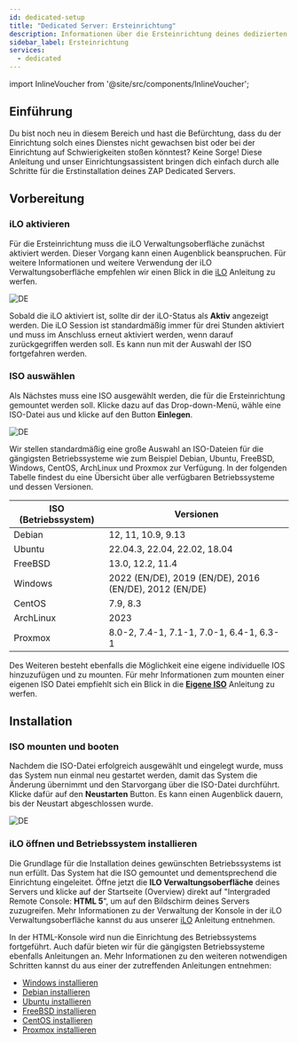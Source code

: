 ```yaml
---
id: dedicated-setup
title: "Dedicated Server: Ersteinrichtung"
description: Informationen über die Ersteinrichtung deines dedizierten Servers von ZAP-Hosting - ZAP-Hosting.com Dokumentation
sidebar_label: Ersteinrichtung
services:
  - dedicated
---
```


import InlineVoucher from '@site/src/components/InlineVoucher';

## Einführung
Du bist noch neu in diesem Bereich und hast die Befürchtung, dass du der Einrichtung solch eines Dienstes nicht gewachsen bist oder bei der Einrichtung auf Schwierigkeiten stoßen könntest? Keine Sorge! Diese Anleitung und unser Einrichtungsassistent bringen dich einfach durch alle Schritte für die Erstinstallation deines ZAP Dedicated Servers.

<InlineVoucher />

## Vorbereitung

### iLO aktivieren
Für die Ersteinrichtung muss die iLO Verwaltungsoberfläche zunächst aktiviert werden. Dieser Vorgang kann einen Augenblick beanspruchen. Für weitere Informationen und weitere Verwendung der iLO Verwaltungsoberfläche empfehlen wir einen Blick in die [iLO](dedicated-ilo.md) Anleitung zu werfen. 

![DE](https://screensaver01.zap-hosting.com/index.php/s/tmE6pKr43a4DE2T/preview)

Sobald die iLO aktiviert ist, sollte dir der iLO-Status als **Aktiv** angezeigt werden. Die iLO Session ist standardmäßig immer für drei Stunden aktiviert und muss im Anschluss erneut aktiviert werden, wenn darauf zurückgegriffen werden soll. Es kann nun mit der Auswahl der ISO fortgefahren werden. 

### ISO auswählen

Als Nächstes muss eine ISO ausgewählt werden, die für die Ersteinrichtung gemountet werden soll. Klicke dazu auf das Drop-down-Menü, wähle eine ISO-Datei aus und klicke auf den Button **Einlegen**.  


![DE](https://screensaver01.zap-hosting.com/index.php/s/pC7RPXm9Yr3pD4W/preview)


Wir stellen standardmäßig eine große Auswahl an ISO-Dateien für die gängigsten Betriebssysteme wie zum Beispiel Debian, Ubuntu, FreeBSD, Windows, CentOS, ArchLinux und Proxmox zur Verfügung. In der folgenden Tabelle findest du eine Übersicht über alle verfügbaren Betriebssysteme und dessen Versionen. 

| ISO (Betriebssystem) | Versionen                                              |
| -------------------- | ------------------------------------------------------ |
| Debian               | 12, 11, 10.9, 9.13                                     |
| Ubuntu               | 22.04.3, 22.04, 22.02, 18.04                           |
| FreeBSD              | 13.0, 12.2, 11.4                                       |
| Windows              | 2022 (EN/DE), 2019 (EN/DE), 2016 (EN/DE), 2012 (EN/DE) |
| CentOS               | 7.9, 8.3                                               |
| ArchLinux            | 2023                                                   |
| Proxmox              | 8.0-2, 7.4-1, 7.1-1, 7.0-1, 6.4-1, 6.3-1               |

Des Weiteren besteht ebenfalls die Möglichkeit eine eigene individuelle IOS hinzuzufügen und zu mounten. Für mehr Informationen zum mounten einer eigenen ISO Datei empfiehlt sich ein Blick in die **[Eigene ISO](dedicated-iso.md)** Anleitung zu werfen.




## Installation

### ISO mounten und booten

Nachdem die ISO-Datei erfolgreich ausgewählt und eingelegt wurde, muss das System nun einmal neu gestartet werden, damit das System die Änderung übernimmt und den Starvorgang über die ISO-Datei durchführt. Klicke dafür auf den **Neustarten** Button. Es kann einen Augenblick dauern, bis der Neustart abgeschlossen wurde. 

![DE](https://screensaver01.zap-hosting.com/index.php/s/G6m3nAkifF367bN/preview)

### iLO öffnen und Betriebssystem installieren

Die Grundlage für die Installation deines gewünschten Betriebssystems ist nun erfüllt. Das System hat die ISO gemountet und dementsprechend die Einrichtung eingeleitet. Öffne jetzt die **ILO Verwaltungsoberfläche** deines Servers und klicke auf der Startseite (Overview) direkt auf "Intergraded Remote Console: **HTML 5**", um auf den Bildschirm deines Servers zuzugreifen. Mehr Informationen zu der Verwaltung der Konsole in der iLO Verwaltungsoberfläche kannst du aus unserer [iLO](dedicated-ilo.md) Anleitung entnehmen. 

In der HTML-Konsole wird nun die Einrichtung des Betriebssystems fortgeführt. Auch dafür bieten wir für die gängigsten Betriebssysteme ebenfalls Anleitungen an. Mehr Informationen zu den weiteren notwendigen Schritten kannst du aus einer der zutreffenden Anleitungen entnehmen:  

- [Windows installieren](dedicated-windows.md)
- [Debian installieren](dedicated-linux-debian.md)
- [Ubuntu installieren](dedicated-linux-ubuntu.md)
- [FreeBSD installieren](dedicated-freebsd.md)
- [CentOS installieren](dedicated-centos.md)
- [Proxmox installieren](dedicated-proxmox.md)
